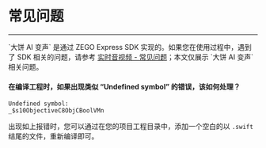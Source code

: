# 常见问题

- - -

<Note title="说明">
`大饼 AI 变声` 是通过 ZEGO Express SDK 实现的。如果您在使用过程中，遇到了 SDK 相关的问题，请参考 <a href="https://doc-zh.zego.im/faq?product=ExpressVideo" class="md-grid-item" target="_blank">实时音视频 - 常见问题</a>；本文仅展示 `大饼 AI 变声` 相关问题。
</Note>

#### 在编译工程时，如果出现类似 “Undefined symbol” 的错误，该如何处理？

```objc
Undefined symbol:
_$s10ObjectiveC8ObjCBoolVMn
```

出现如上报错时，您可以通过在您的项目工程目录中，添加一个空白的以 `.swift` 结尾的文件，重新编译即可。
